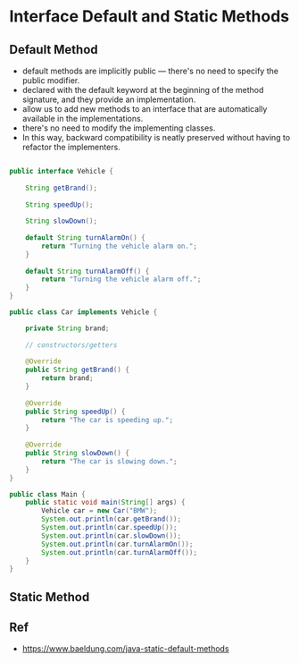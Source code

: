 # Interface Default and Static Methods

## Default Method

* default methods are implicitly public — there's no need to specify the public modifier.
* declared with the default keyword at the beginning of the method signature, and they provide an implementation.
* allow us to add new methods to an interface that are automatically available in the implementations.
* there's no need to modify the implementing classes.
* In this way, backward compatibility is neatly preserved without having to refactor the implementers.

```java

public interface Vehicle {
    
    String getBrand();
    
    String speedUp();
    
    String slowDown();
    
    default String turnAlarmOn() {
        return "Turning the vehicle alarm on.";
    }
    
    default String turnAlarmOff() {
        return "Turning the vehicle alarm off.";
    }
}

public class Car implements Vehicle {

    private String brand;
    
    // constructors/getters
    
    @Override
    public String getBrand() {
        return brand;
    }
    
    @Override
    public String speedUp() {
        return "The car is speeding up.";
    }
    
    @Override
    public String slowDown() {
        return "The car is slowing down.";
    }
}

public class Main {
    public static void main(String[] args) { 
        Vehicle car = new Car("BMW");
        System.out.println(car.getBrand());
        System.out.println(car.speedUp());
        System.out.println(car.slowDown());
        System.out.println(car.turnAlarmOn());
        System.out.println(car.turnAlarmOff());
    }
}
```

## Static Method

## Ref
* https://www.baeldung.com/java-static-default-methods
